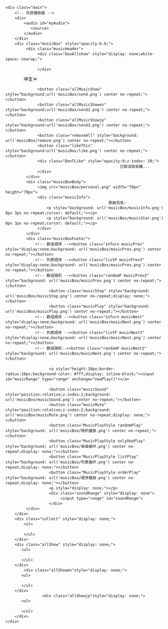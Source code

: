 <!DOCTYPE html>
<html>
<head>
<title>personal_music.html</title>

<meta name="keywords" content="keyword1,keyword2,keyword3">
<meta name="description" content="this is my page">
<meta name="content-type" content="text/html; charset=UTF-8">

<!--<link rel="stylesheet" type="text/css" href="./styles.css">-->
<style type="text/css">
*{border:0;margin: 0;padding: 0}
body{
  background-image:url('image/element.jpg');
  background-size:cover;
}
label { 
    color:white; 
} 
/* div main */
.main{
  padding: 50px 0px 0px 30px;
}
/* bar  */
.musicBoxFooter a input[type='range']{
  -webkit-appearance: none;
  border-radius:20px;
  cursor: pointer;
  position: relative;
  top:-5px;
  width: 120px;
  background:url('music_img/track.png')  no-repeat;
  background-size:0% 100%;
}
/* bar roller */
.musicBoxFooter input[type='range']::-webkit-slider-thumb {
	-webkit-appearance: none;
}
/* bar  */
.musicBoxFooter a input[type='range']::-webkit-slider-runnable-track {
	height: 12px;
    border-radius: 10px; /*round coner*/
    box-shadow: 0 1px 1px #def3f8, inset 0 .125em .125em #0d1112; /*shadow*/
}
.musicBoxFooter input[type='range']:focus {
	outline: none;
}
.musicBoxFooter a input[type=range]::-webkit-slider-thumb {
    -webkit-appearance: none;
    height: 12px;
    width: 12px;
    margin-top: 0px; /*使滑块超出轨道部分的偏移量相等*/
    background: #ffffff; 
    border-radius: 50%; /*外观设置为圆形*/
    border: solid 0.125em rgba(205, 224, 230, 0.5); /*设置边框*/
    box-shadow: 0 .125em .125em #3b4547; /*添加底部阴影*/
    opacity:0.01;
}
/* musicbox */
.musicBox{
   width: 290px;
   height:144px;
   background-color: #404040;
   border-radius: 12px;
   box-shadow: 2px 2px black;
}

/* musicbox head */
.musicHeader{
   height: 40px;
   line-height: 60px;
   text-align: left;
   padding: 0px 20px;
}
.musicHeader button{
   display: inline-block;
   width: 25px;
   height:25px;
   outline: 0;
   cursor: pointer;
}
/* box top */
.boxAllshow{
   width: 130px;
   line-height: 20px;
   background-color: #36c;
   font:15px 'PMingLiU';
   color:#fff;
   border-radius: 5px;
   position:absolute;
   left:245px;
   top:45px;
}
.DonTLike{
   position:absolute;
   left:380px;top:60px;
   font:14px 'PMingLiU';
   width: 120px;
   height:30px;
   line-height: 30px;
   background-color: #36c;
   color:#fff;
   border-radius: 5px;
}

/* box body */
.musicBoxBody{
   height: 70px;
   padding: 0px 10px; 
}
.musicBoxBody img{
   border-radius: 70px;
   cursor: pointer;
}
.musicBoxBody div{
    white-space: nowrap;
    overflow: hidden;
    text-overflow: ellipsis;
    max-width: 160px;
   display: inline-block;
   color:white;
   font-family: 'PMingLiU';
   font-size:14px;
   margin-left: 15px;
   position: relative;
   top:-12px;
}
.musicBoxBody div p{
   display: block;
   height:16px;
   padding-left:15px;
   overflow: hidden;
}
/* box footer */
.musicBoxFooter{
   padding: 10px 0px 10px 10px;
   position: relative;
}
.musicBoxFooter button{
   display: inline-block;
   width: 20px;
   height:20px;
   background-color: #ccc;
   outline: 0;
   cursor: pointer;
}
/* sound range div */
.soundRange{
   position:relative;
   top:-58px;
   left:176px;
   
   width: 90px;
   height:20px;
   line-height:18px;
   background-color: #666;
   border-radius: 3px;
   transform: rotate(-90deg);
   -ms-transform: rotate(-90deg);		
   -webkit-transform: rotate(-90deg);
   -o-transform: rotate(-90deg);		
   -moz-transform: rotate(-90deg);
   z-index: 0;
}

/* sound range */
.soundRange input[type='range']{
   width:60px;
   margin-left:25px; 
   -webkit-appearance: none;
   border-radius:10px;
   cursor: pointer;
   background:url('music_img/track.png')  no-repeat;
   background-size:0% 100%;
}
.soundRange>input[type='range']::-webkit-slider-runnable-track {
	height: 10px;
    border-radius: 10px; 
    box-shadow: 0 1px 1px #def3f8, inset 0 .125em .125em #0d1112; 
}
/* -------------------volune silde---------------------- */
.soundRange input[type=range]::-webkit-slider-thumb {
    -webkit-appearance: none;
    height: 12px;
    width: 12px;
    margin-top: 0px; 
    background: #ffffff; 
    border-radius: 50%; 
    border: solid 0.125em rgba(205, 224, 230, 0.5); 
    box-shadow: 0 .125em .125em #3b4547; 
}

.musicBoxFooter p{
   position: absolute;
   top:-5px;
   right:0px;
   font:15px 'Microsoft JhengHei';
   background-color: #fff;
   border-radius: 3px;
}
/* collect box */
.collect{
    white-space: nowrap;
    overflow: hidden;
    text-overflow: ellipsis;
    max-width: 300px;
   width: 280px;
   height:340px;
   padding:10px 0px;
   background-color: #404040;
   border-radius: 12px;
   box-shadow: 1px 2px black;
   font:16px 'PMingLiU';
   overflow: auto;
}
.collect ul{
   list-style-type: none;
}
.collect ul li{
   height:30px;
   line-height: 30px;
   color:#22CF72;
   border-radius: 12px;
   cursor: pointer;
   overflow: hidden;
   border-bottom: 1px solid #88f; 
   transition:background 1s linear;
   }
.collect ul li img{
   position: relative;
   left:10px;
   top:3px;
   width: 15px;
   height:15px;
   cursor: pointer;
}
.collect ul li a{
   display: inline-block;
   width: 150px;
   padding-left: 20px;
}
.collect ul li:HOVER {
	background-color: #B6C6D5;
	color:#a11;
}
/* show ch music */
.allShow{
   padding:10px 0px;
   position:absolute;
   right:670px;
   top:50px;
   width: 300px;
   height:483px;
   background-color: #404040;
   border-radius: 5px;
   box-shadow: 1px 2px black;
   font:16px 'PMingLiU';
   overflow: auto;
}
.allShow ul{
   list-style-type: none;
}

.allShow ul li{
   height:30px;
   line-height: 30px;
   color:#22CF72;
   border-radius: 12px;
   cursor: pointer;
   overflow: hidden;
   border-bottom: 1px solid #88f; 
   transition:background 1s linear;
   }
.allShow ul li a{
   display: inline-block;
   width: 160px;
   padding-left: 10px;
}
.allShow ul li i{
   margin-left: 15px;
}
.allShow ul li:HOVER {
	background-color: #B6C6D5;
	color:#a11;
}
	/*all show en*/

.allShowen{
    white-space: nowrap;
    overflow: hidden;
    text-overflow: ellipsis;
    max-width: 300px;
   padding:10px 0px;
   position:absolute;
   right:350px;
   top:50px;
   width: 300px;
   height:483px;
   background-color: #404040;
   border-radius: 5px;
   box-shadow: 1px 2px black;
   font:16px 'PMingLiU';
   overflow: auto;
}

.allShowen ul{
   list-style-type: none;
}

.allShowen ul li{
   height:30px;
   line-height: 30px;
   color:#22CF72;
   border-radius: 12px;
   cursor: pointer;
   overflow: hidden;
   border-bottom: 1px solid #88f; 
   transition:background 1s linear;
   }
.allShowen ul li a{
   display: inline-block;
   width: 160px;
   padding-left: 10px;
}
.allShowen ul li i{
   margin-left: 15px;
}
.allShowen ul li:HOVER {
	background-color: #B6C6D5;
	color:#a11;
}
/**/
	/*all show jp*/

.allShowjp{
    white-space: nowrap;
    overflow: hidden;
    text-overflow: ellipsis;
    max-width: 300px;
   padding:10px 0px;
   position:absolute;
   right:10px;
   top:50px;
   width: 320px;
   height:483px;
   background-color: #404040;
   border-radius: 5px;
   box-shadow: 1px 2px black;
   font:16px 'PMingLiU';
   overflow: auto;
}

.allShowjp ul{
   list-style-type: none;
}

.allShowjp ul li{
   height:30px;
   line-height: 30px;
   color:#22CF72;
   border-radius: 12px;
   cursor: pointer;
   overflow: hidden;
   border-bottom: 1px solid #88f; 
   transition:background 1s linear;
   }
.allShowjp ul li a{
   display: inline-block;
   width: 180px;
   padding-left: 10px;
}
.allShowjp ul li i{
   margin-left: 15px;
}
.allShowjp ul li:HOVER {
	background-color: #B6C6D5;
	color:#a11;
}

/* 滚动条样式 */
/* 设置滚动条的样式 */
::-webkit-scrollbar {
    width: 12px;
}
/* 滚动槽 */
::-webkit-scrollbar-track {
    -webkit-box-shadow: inset 0 0 6px rgba(0,0,0,0.3);
    border-radius: 10px;
    overflow: hidden;
}
/* 滚动条滑块 */
::-webkit-scrollbar-thumb {
    border-radius: 20px;
    background: rgba(255,227,132,0.5);
    -webkit-box-shadow: inset 0 0 6px rgba(0,0,0,0.5);
}
::-webkit-scrollbar-thumb:window-inactive {
    background: rgba(255,0,0,0.4);
}
</style>
<script type="text/javascript" src="jQuery/jquery-1.6.4.min.js"></script>
<script type="text/javascript">
   $(function(){
      var musicList=["LOCAL.mp3","走到飛.mp3","每天都是生日.mp3","幹大事.mp3","差不多姑娘.mp3","消愁.mp3","像我這樣的人.mp3","你敢不敢.mp3","小右你是我的女朋友.mp3","Lydia.mp3","月牙灣.mp3","阿拉斯加海湾.mp3","那些年.mp3","時間煮雨.mp3","指望.mp3","Dear Life.mp3","浮誇.mp3","途中.mp3","因為愛情.mp3","認真的雪.mp3","牽心萬苦.mp3","於是長大了以後.mp3","忍者.mp3","夜曲.mp3","可愛女人.mp3","摩天動物園.mp3","佛系少女.mp3","隱形的翅膀.mp3","熱愛105°C的你.mp3","越來越好玩.mp3","沒了妳.mp3"];
      var musicStar=["玖壹壹","走到飛","187","頑童MJ116","G.E.M.鄧紫棋","毛不易","毛不易","李芷婷","小右","飛兒樂團","飛兒樂團","菲道爾","胡夏","郁可為","郁可為","郁可為","陳奕迅","黃美珍","陳奕迅","薛之謙","謝和弦","謝和弦","周杰倫","周杰倫","周杰倫","鄧紫棋","馮提莫","張紹涵","阿肆","PYC","高爾軒"]
       var musicListen=["Forever After All.mp3","Cardigan.mp3","Memories.mp3","Shallow.mp3","YOU&I.mp3","Lost Cause.mp3","bad guy.mp3","lovely.mp3","Breathless.mp3","How Far I'll Go.mp3","Speechless.mp3","Flashlight.mp3","Skyscraper.mp3","Firework.mp3","Titanium.mp3","I Wrote a Song Using Only Hate Comments 2.mp3","Peaches.mp3","Hold On.mp3","Yummy.mp3","Lonely.mp3","Intentions.mp3","Purpose.mp3"];
      var musicStaren=["Luke Combs","Taylor Swift","Maroon 5","Lady Gaga,Bradley Cooper","J.R.A","Billie Eilish","Billie Eilish","Billie Eilish,Khalid","Shayne Ward","Alessia Cara","Naomi Scott","Jessie J","Demi Lovato","Madilyn Bailey","Madilyn Bailey","Madilyn Bailey","Justin Bieber","Justin Bieber","Justin Bieber","Justin Bieber","Justin Bieber","Justin Bieber"];
	  var musicListjp=["us.mp3","Prover.mp3","Who I Am.mp3","Tell me.mp3","Drown.mp3","The Love We've Made.mp3","夜に駆ける.mp3","群青.mp3","怪物.mp3","シャルル.mp3","蝶々結び.mp3","Ref rain.mp3","Rokutouseino Yoru.mp3","さよならの今日に.mp3","Remember the Days We're Talking Rubbish in the Twilight.mp3","貓.mp3"];
      var musicStarjp=["Milet","Milet","Milet","Milet","Milet","Milet","YOASOBI","YOASOBI","YOASOBI","バルーン","Aimer","Aimer","Aimer","Aimyon","Aimyon","DISH"];
	  var totallist=[musicList,musicListen,musicListjp];
	  var totalstarlist=[musicStar,musicStaren,musicStarjp];
	  var myAudio=document.getElementById("myAudio");
      myAudio.volume=document.getElementById("soundRange").value/100;
      var nowMusicNum=0;
	  var totalNum=29;
	  var totalNumen=21;
	  var totalNumjp=15;
      //default play first song 
      $("#myAudio source").attr("src","music/"+(musicList[nowMusicNum])+"");
      //display song info
      $(".musicInfo p:eq(0)").text(musicList[nowMusicNum]);/* 歌曲信息 */
      $(".musicInfo p:eq(1)").text(musicStar[nowMusicNum]);/* 歌手信息 */
	  //$(".listPlay").trigger("click");
	  randomTime1=setInterval(function(){
             if(myAudio.currentTime==myAudio.duration){
                 $(".musicNext2").trigger("click");
               }
            },100); 
	  $(".listtype").change(function() {
	  myAudio.pause();
         $(".musicStop").hide();
         $(".musicPlay").show();
	  	  var nameElement = document.getElementById("listtype");
		var listtype = nameElement.value;
		if(listtype=="ch")
		{
		nowMusicNum=0;
		      //default play first song 
		$("#myAudio source").attr("src","music/"+(musicList[nowMusicNum])+"");
		//display song info
		$(".musicInfo p:eq(0)").text(musicList[nowMusicNum]);/* 歌曲信息 */
		$(".musicInfo p:eq(1)").text(musicStar[nowMusicNum]);/* 歌手信息 */
		myAudio.load()
		}
		if(listtype=="en")
		{
		nowMusicNum=0;
		      //default play first song 
		$("#myAudio source").attr("src","music/"+(musicListen[nowMusicNum])+"");
		//display song info
		$(".musicInfo p:eq(0)").text(musicListen[nowMusicNum]);/* 歌曲信息 */
		$(".musicInfo p:eq(1)").text(musicStaren[nowMusicNum]);/* 歌手信息 */
		myAudio.load();
		}
	  	if(listtype=="jp")
		{
		nowMusicNum=0;
		      //default play first song 
		$("#myAudio source").attr("src","music/"+(musicListjp[nowMusicNum])+"");
		//display song info
		$(".musicInfo p:eq(0)").text(musicListjp[nowMusicNum]);/* 歌曲信息 */
		$(".musicInfo p:eq(1)").text(musicStarjp[nowMusicNum]);/* 歌手信息 */
		myAudio.load()
		}
		if(listtype=="self")
		{
         var listLi=$(".collect ul li").length;
         nowMusicNum=0;
         if(listLi==0){/* no收藏 */
		 alert("收藏為空");
		 nameElement.value="ch";
		$("#myAudio source").attr("src","music/"+(musicList[nowMusicNum])+"");
		//display song info
		$(".musicInfo p:eq(0)").text(musicList[nowMusicNum]);/* 歌曲信息 */
		$(".musicInfo p:eq(1)").text(musicStar[nowMusicNum]);/* 歌手信息 */
		myAudio.load()
         }else{

               var musicSrc=$(".collect ul li").eq(nowListliNum).children("a").text();
               $("#myAudio source").attr("src","music/"+musicSrc+"");
               
               $(".musicInfo p:eq(0)").text($(".collect ul li").eq(nowListliNum).children("a").text())
               $(".musicInfo p:eq(1)").text($(".collect ul li").eq(nowListliNum).children("span").text())
               myAudio.load();
         } 
		}
		});
	     /* click play button */
      $(".musicPlay").click(function(){
         $(this).hide();
         $(".musicStop").show();
         myAudio.play();
         /* ------------------同步進度條-------------------- */
         setInterval(function(){
             var myAudio=document.getElementById("myAudio");   //
             var musicRange=document.getElementById("musicRange");  //進度條
             var ValueTime=(myAudio.currentTime/myAudio.duration)*100;
             document.getElementById("musicRange").value=ValueTime;
             musicRange.style.backgroundSize=ValueTime+"% 100%";},1000); 
      });
      $(".musicStop").click(function(){
         $(this).hide();
         $(".musicPlay").show();
         myAudio.pause();
      });
      
      /* 按上一首 */
      $(".musicPrev").click(function(){
         nowMusicNum--;
         
         if(nowMusicNum<0){
         nowMusicNum=totalNum;
         }
         $("#myAudio source").attr("src","music/"+(musicList[nowMusicNum])+"");/* 歌曲链接 */
         $(".musicInfo p:eq(0)").text(musicList[nowMusicNum]);/* 歌曲信息 */
         $(".musicInfo p:eq(1)").text(musicStar[nowMusicNum]);/* 歌手信息 */
         
         myAudio.load();
         $(".musicPlay").trigger("click");
      });
      //random按上一首
      $(".musicPrev2").click(function(){
         var randomNum=Math.random();
		var nameElement = document.getElementById("listtype");
		var listtype = nameElement.value;
		if(listtype =="ch")
		{
         var randomMusicNum=randomNum*musicList.length;
         var nowPlayNum=Math.floor(randomMusicNum);
         $("#myAudio source").attr("src","music/"+(musicList[nowPlayNum])+"");/* 歌曲链接 */
         $(".musicInfo p:eq(0)").text(musicList[nowPlayNum]);/* 歌曲信息 */
         $(".musicInfo p:eq(1)").text(musicStar[nowPlayNum]);/* 歌手信息 */      
         myAudio.load();
         $(".musicPlay").trigger("click");
		 }
		if(listtype =="en")
		{
         var randomMusicNum=randomNum*musicListen.length;
         var nowPlayNum=Math.floor(randomMusicNum);
         $("#myAudio source").attr("src","music/"+(musicListen[nowPlayNum])+"");/* 歌曲链接 */
         $(".musicInfo p:eq(0)").text(musicListen[nowPlayNum]);/* 歌曲信息 */
         $(".musicInfo p:eq(1)").text(musicStaren[nowPlayNum]);/* 歌手信息 */      
         myAudio.load();
         $(".musicPlay").trigger("click");
		 }
		if(listtype =="jp")
		{
         var randomMusicNum=randomNum*musicListjp.length;
         var nowPlayNum=Math.floor(randomMusicNum);
         $("#myAudio source").attr("src","music/"+(musicListjp[nowPlayNum])+"");/* 歌曲链接 */
         $(".musicInfo p:eq(0)").text(musicListjp[nowPlayNum]);/* 歌曲信息 */
         $(".musicInfo p:eq(1)").text(musicStarjp[nowPlayNum]);/* 歌手信息 */      
         myAudio.load();
         $(".musicPlay").trigger("click");
		 }
		if(listtype =="self")
		{
		 var listLi=$(".collect ul li").length;
         var randomMusicNum=randomNum*listLi;
         var nowPlayNum=Math.floor(randomMusicNum);
          var musicSrc=$(".collect ul li").eq(nowPlayNum).children("a").text();
         $("#myAudio source").attr("src","music/"+musicSrc+"");
               
          $(".musicInfo p:eq(0)").text($(".collect ul li").eq(nowPlayNum).children("a").text())
         $(".musicInfo p:eq(1)").text($(".collect ul li").eq(nowPlayNum).children("span").text())
         myAudio.load();
         $(".musicPlay").trigger("click");
		 }
      });
      /* 列表循環下的上一首 */
      
      var nowListliNum=0;
      $(".musicPrev3").click(function(){
		nowListliNum--;
	    var nameElement = document.getElementById("listtype");
		var listtype = nameElement.value;
		if(listtype =="self")
		{
         var listLi=$(".collect ul li").length;
         if(listLi==0){/* no收藏 */
			alert("收藏為空")
         }else{
            if(nowListliNum<=-1){
               nowListliNum=listLi-1;
               }
               var musicSrc=$(".collect ul li").eq(nowListliNum).children("a").text();
               $("#myAudio source").attr("src","music/"+musicSrc+"");
               
               $(".musicInfo p:eq(0)").text($(".collect ul li").eq(nowListliNum).children("a").text())
               $(".musicInfo p:eq(1)").text($(".collect ul li").eq(nowListliNum).children("span").text())
         }
         myAudio.load();
         $(".musicPlay").trigger("click");
		 }
		if(listtype =="cn")
		{
            if(nowListliNum<=-1){
               nowListliNum=totalNum;
               }
         
         $("#myAudio source").attr("src","music/"+(musicList[nowListliNum])+"");/* 歌曲链接 */
         $(".musicInfo p:eq(0)").text(musicList[nowListliNum]);/* 歌曲信息 */
         $(".musicInfo p:eq(1)").text(musicStar[nowListliNum]);/* 歌手信息 */
         
         myAudio.load();
         $(".musicPlay").trigger("click");
		 }
		if(listtype =="en")
		{
            if(nowListliNum<=-1){
               nowListliNum=totalNumen;
               }
         
         $("#myAudio source").attr("src","music/"+(musicListen[nowListliNum])+"");/* 歌曲链接 */
         $(".musicInfo p:eq(0)").text(musicListen[nowListliNum]);/* 歌曲信息 */
         $(".musicInfo p:eq(1)").text(musicStaren[nowListliNum]);/* 歌手信息 */
         
         myAudio.load();
         $(".musicPlay").trigger("click");
		 }
		if(listtype =="jp")
		{
            if(nowListliNum<=-1){
               nowListliNum=totalNumjp;
               }
         
         $("#myAudio source").attr("src","music/"+(musicListjp[nowListliNum])+"");/* 歌曲链接 */
         $(".musicInfo p:eq(0)").text(musicListjp[nowListliNum]);/* 歌曲信息 */
         $(".musicInfo p:eq(1)").text(musicStarjp[nowListliNum]);/* 歌手信息 */
         
         myAudio.load();
         $(".musicPlay").trigger("click");
		 }
      });
      
      /* click下一首按紐 */
      $(".musicNext").click(function(){
         nowMusicNum++;
         var nameElement = document.getElementById("listtype");
		var listtype = nameElement.value;
		if(listtype =="ch")
		{
         if(nowMusicNum>totalNum){
         nowMusicNum=0;
         }
         
         $("#myAudio source").attr("src","music/"+(musicList[nowMusicNum])+"");/* 歌曲链接 */
         $(".musicInfo p:eq(0)").text(musicList[nowMusicNum]);/* 歌曲信息 */
         $(".musicInfo p:eq(1)").text(musicStar[nowMusicNum]);/* 歌手信息 */
         
         myAudio.load();
         $(".musicPlay").trigger("click");
		 }
		 if(listtype =="en")
		{
         if(nowMusicNum>totalNumen){
         nowMusicNum=0;
         }
         
         $("#myAudio source").attr("src","music/"+(musicListen[nowMusicNum])+"");/* 歌曲链接 */
         $(".musicInfo p:eq(0)").text(musicListen[nowMusicNum]);/* 歌曲信息 */
         $(".musicInfo p:eq(1)").text(musicStaren[nowMusicNum]);/* 歌手信息 */
         
         myAudio.load();
         $(".musicPlay").trigger("click");
		 }
		if(listtype =="jp")
		{
         if(nowMusicNum>totalNumjp){
         nowMusicNum=0;
         }
         
         $("#myAudio source").attr("src","music/"+(musicListjp[nowMusicNum])+"");/* 歌曲链接 */
         $(".musicInfo p:eq(0)").text(musicListjp[nowMusicNum]);/* 歌曲信息 */
         $(".musicInfo p:eq(1)").text(musicStarjp[nowMusicNum]);/* 歌手信息 */
         
         myAudio.load();
         $(".musicPlay").trigger("click");
		 }
		if(listtype =="self")////
		{
		var listLi=$(".collect ul li").length;
         if(nowMusicNum>listLi){
         nowMusicNum=0;
         }
          var musicSrc=$(".collect ul li").eq(nowMusicNum).children("a").text();
         $("#myAudio source").attr("src","music/"+musicSrc+"");
               
          $(".musicInfo p:eq(0)").text($(".collect ul li").eq(nowMusicNum).children("a").text())
         $(".musicInfo p:eq(1)").text($(".collect ul li").eq(nowMusicNum).children("span").text())
         myAudio.load();
         $(".musicPlay").trigger("click");
		 }
      });
      //random next
      
      $(".musicNext2").click(function(){
         var randomNum=Math.random();
		var nameElement = document.getElementById("listtype");
		var listtype = nameElement.value;
		if(listtype =="ch")
		{
         var randomMusicNum=randomNum*musicList.length;
         var nowPlayNum=Math.floor(randomMusicNum);
         $("#myAudio source").attr("src","music/"+(musicList[nowPlayNum])+"");/* 歌曲链接 */
         $(".musicInfo p:eq(0)").text(musicList[nowPlayNum]);/* 歌曲信息 */
         $(".musicInfo p:eq(1)").text(musicStar[nowPlayNum]);/* 歌手信息 */      
         myAudio.load();
         $(".musicPlay").trigger("click");
		 }
		if(listtype =="en")
		{
         var randomMusicNum=randomNum*musicListen.length;
         var nowPlayNum=Math.floor(randomMusicNum);
         $("#myAudio source").attr("src","music/"+(musicListen[nowPlayNum])+"");/* 歌曲链接 */
         $(".musicInfo p:eq(0)").text(musicListen[nowPlayNum]);/* 歌曲信息 */
         $(".musicInfo p:eq(1)").text(musicStaren[nowPlayNum]);/* 歌手信息 */      
         myAudio.load();
         $(".musicPlay").trigger("click");
		 }
		if(listtype =="jp")
		{
         var randomMusicNum=randomNum*musicListjp.length;
         var nowPlayNum=Math.floor(randomMusicNum);
         $("#myAudio source").attr("src","music/"+(musicListjp[nowPlayNum])+"");/* 歌曲链接 */
         $(".musicInfo p:eq(0)").text(musicListjp[nowPlayNum]);/* 歌曲信息 */
         $(".musicInfo p:eq(1)").text(musicStarjp[nowPlayNum]);/* 歌手信息 */      
         myAudio.load();
         $(".musicPlay").trigger("click");
		 }
		if(listtype =="self")
		{
		 var listLi=$(".collect ul li").length;
         var randomMusicNum=randomNum*listLi;
         var nowPlayNum=Math.floor(randomMusicNum);
          var musicSrc=$(".collect ul li").eq(nowPlayNum).children("a").text();
         $("#myAudio source").attr("src","music/"+musicSrc+"");
               
          $(".musicInfo p:eq(0)").text($(".collect ul li").eq(nowPlayNum).children("a").text())
         $(".musicInfo p:eq(1)").text($(".collect ul li").eq(nowPlayNum).children("span").text())
         myAudio.load();
         $(".musicPlay").trigger("click");
		 }
      });
      
      //list next
      $(".musicNext3").click(function(){
	  var nameElement = document.getElementById("listtype");
		var listtype = nameElement.value;
		if(listtype =="self")
		{
         var listLi=$(".collect ul li").length;
         nowListliNum++;
         if(listLi==0){/* no收藏 */
		 alert("收藏為空")
         }else{
            if(nowListliNum>=listLi){
               nowListliNum=0;
               }
               var musicSrc=$(".collect ul li").eq(nowListliNum).children("a").text();
               $("#myAudio source").attr("src","music/"+musicSrc+"");
               
               $(".musicInfo p:eq(0)").text($(".collect ul li").eq(nowListliNum).children("a").text())
               $(".musicInfo p:eq(1)").text($(".collect ul li").eq(nowListliNum).children("span").text())
               myAudio.load();
               $(".musicPlay").trigger("click");
         } 
		 }
		 if(listtype =="ch")
		{
         var listLi=$(".allShow ul li").length;
         nowListliNum++;
         if(listLi==0){/* no收藏 */
		 alert("收藏為空")
         }else{
            if(nowListliNum>=listLi){
               nowListliNum=0;
               }
               var musicSrc=$(".allShow ul li").eq(nowListliNum).children("a").text();
               $("#myAudio source").attr("src","music/"+musicSrc+"");
               
               $(".musicInfo p:eq(0)").text($(".allShow ul li").eq(nowListliNum).children("a").text())
               $(".musicInfo p:eq(1)").text($(".allShow ul li").eq(nowListliNum).children("span").text())
               myAudio.load();
               $(".musicPlay").trigger("click");
         } 
		 }
		 		 if(listtype =="en")
		{
         var listLi=$(".allShowen ul li").length;
         nowListliNum++;
         if(listLi==0){/* no收藏 */
		 alert("收藏為空")
         }else{
            if(nowListliNum>=listLi){
               nowListliNum=0;
               }
               var musicSrc=$(".allShowen ul li").eq(nowListliNum).children("a").text();
               $("#myAudio source").attr("src","music/"+musicSrc+"");
               
               $(".musicInfo p:eq(0)").text($(".allShowen ul li").eq(nowListliNum).children("a").text())
               $(".musicInfo p:eq(1)").text($(".allShowen ul li").eq(nowListliNum).children("span").text())
               myAudio.load();
               $(".musicPlay").trigger("click");
         } 
		 }
		 if(listtype =="jp")
		{
         var listLi=$(".allShowjp ul li").length;
         nowListliNum++;
         if(listLi==0){/* no收藏 */
		 alert("收藏為空")
         }else{
            if(nowListliNum>=listLi){
               nowListliNum=0;
               }
               var musicSrc=$(".allShowjp ul li").eq(nowListliNum).children("a").text();
               $("#myAudio source").attr("src","music/"+musicSrc+"");
               
               $(".musicInfo p:eq(0)").text($(".allShowjp ul li").eq(nowListliNum).children("a").text())
               $(".musicInfo p:eq(1)").text($(".allShowjp ul li").eq(nowListliNum).children("span").text())
               myAudio.load();
               $(".musicPlay").trigger("click");
         } 
		 }
      });
      
         /* 点击音量切换到静音 */
         $(".musicSound").click(function(){
            $(this).hide()
            $(".musicMute").show();
            myAudio.muted=true;
            document.getElementById("soundRange").value=0;
            myAudio.volume=0;
         })
         /* 点击静音切换到音量 */
         $(".musicMute").click(function(){
            $(this).hide()
            $(".musicSound").show();
            myAudio.muted=false;
            document.getElementById("soundRange").value=40;
            myAudio.volume=0.4;
         })
         /* 鼠标悬浮在音量图标上时显示音量条 */
         $(".musicMute,.musicSound,.soundRange").hover(function(){
            $(".soundRange").toggle();
         })
         
         /* 改变音量 */
         $(".soundRange input[type='range']").mousemove(function(){
             myAudio.volume=document.getElementById("soundRange").value/100;
             if(myAudio.volume==0){
                $(".musicSound").hide();
                $(".musicMute").show();
             }else{
                $(".musicSound").show();
                $(".musicMute").hide();
             }
         });
         /* 在静音下改变音量后变为非静音状态 */
         $(".soundRange input[type='range']").change(function(){
             myAudio.muted=false;
         })
         
         /* 收藏音乐 */
         $(".likeThis").click(function(){
             //$(".musicInfo p:eq(0)").text()   //歌曲信息
             //$(".musicInfo p:eq(1)").text()   //歌手信息
             $(".collect").fadeIn(1000);
             if(window.confirm("確定收藏?")){
                  $(".collect ul").append("<li><img src='musicBox/remove.png'><a>"+$(".musicInfo p:eq(0)").text()+"</a><span>"+$(".musicInfo p:eq(1)").text()+"</span></li>");        
             }else{
                  $(".DonTLike").animate({"opacity":"1"},400).delay(1500).animate({"opacity":"0"},400);
             }
         });
         //显示是否删除收藏夹音乐提示
         $(".likeThis").hover(function(){
            $(".boxAllshow").text("收藏正在播放music").toggle();
         })
         /* 删除此音乐 */
         $(".collect ul li img").live('click',function(){
            if(window.confirm("確定刪除?")){
                $(this).parent().remove();
            }
         })
         //是否删除所有收藏
         $(".removeAll").click(function(){
            if(window.confirm("清空收藏?")){
                $(".collect ul").empty();
                $(".collect").fadeOut(1000);
            }
         })
         //show是否删除收藏
         $(".removeAll").hover(function(){
            $(".boxAllshow").text("刪除收藏").toggle();
         })
         /* 收藏list click play */
         $(".collect ul li").live('click',function(){
		 var nameElement = document.getElementById("listtype");
		var listtype = nameElement.value;
			nameElement.value="self";
            var musicSrc=$(this).children("a").text();
            $("#myAudio source").attr("src","music/"+musicSrc+"");
            
            $(".musicInfo p:eq(0)").text($(this).children("a").text())
            $(".musicInfo p:eq(1)").text($(this).children("span").text())
            
            myAudio.load();
            $(".musicPlay").trigger("click");
         });
         /* 点击显示全部音乐时 */
         $(".allMusicShow").toggle(function(){
            $(".allShow").fadeIn(1000);
         },function(){
            $(".allShow").fadeOut(1000);
         })
	 $(".allMusicShowen").toggle(function(){
            $(".allShowen").fadeIn(1000);
         },function(){
            $(".allShowen").fadeOut(1000);
         })
		 	 $(".allMusicShowjp").toggle(function(){
            $(".allShowjp").fadeIn(1000);
         },function(){
            $(".allShowjp").fadeOut(1000);
         })
         //mouse hover show
         $(".allMusicShow").hover(function(){
            $(".boxAllshow").text("顯示中文歌庫").toggle();
         })
		 $(".allMusicShowen").hover(function(){
            $(".boxAllshow").text("顯示英文歌庫").toggle();
         })
	   		 $(".allMusicShowjp").hover(function(){
            $(".boxAllshow").text("顯示日文歌庫").toggle();
         })
         /* click show ch list */
         $(".allShow ul li").live('click',function(){
		 		var nameElement = document.getElementById("listtype");
		var listtype = nameElement.value;
			nameElement.value="ch";
            var musicSrc=$(this).children("a").text();
			nowListliNum=musicList.indexOf(musicSrc);
            $("#myAudio source").attr("src","music/"+musicSrc+"");
            
            $(".musicInfo p:eq(0)").text($(this).children("a").text())
            $(".musicInfo p:eq(1)").text($(this).children("span").text())
            
            myAudio.load();
            $(".musicPlay").trigger("click");
         });
		 /* click all en list to play */
		$(".allShowen ul li").live('click',function(){
				 		var nameElement = document.getElementById("listtype");
		var listtype = nameElement.value;
			nameElement.value="en";
            var musicSrc=$(this).children("a").text();
			nowListliNum=musicListen.indexOf(musicSrc);
            $("#myAudio source").attr("src","music/"+musicSrc+"");           
            $(".musicInfo p:eq(0)").text($(this).children("a").text())
            $(".musicInfo p:eq(1)").text($(this).children("span").text())
            myAudio.load();
            $(".musicPlay").trigger("click");
         });
		 		 /* click all jp list to play */
		$(".allShowjp ul li").live('click',function(){
				 		var nameElement = document.getElementById("listtype");
		var listtype = nameElement.value;
			nameElement.value="jp";
            var musicSrc=$(this).children("a").text();
			nowListliNum=musicListjp.indexOf(musicSrc);
            $("#myAudio source").attr("src","music/"+musicSrc+"");           
            $(".musicInfo p:eq(0)").text($(this).children("a").text())
            $(".musicInfo p:eq(1)").text($(this).children("span").text())
            myAudio.load();
            $(".musicPlay").trigger("click");
         });
         for(var i=0;i<totalNum+1;i++){
                (function(k){
                    $(".allShow ul").append("<li><i>"+(i+1)+".</i><a>"+totallist[0][i]+"</a><span>"+totalstarlist[0][i]+"</span>")
                })(i)
            }
		for(var i=0;i<totalNumen+1;i++){
                (function(k){
                    $(".allShowen ul").append("<li><i>"+(i+1)+".</i><a>"+totallist[1][i]+"</a><span>"+totalstarlist[1][i]+"</span>")
                })(i)
            }
		for(var i=0;i<totalNumjp+1;i++){
                (function(k){
                    $(".allShowjp ul").append("<li><i>"+(i+1)+".</i><a>"+totallist[2][i]+"</a><span>"+totalstarlist[2][i]+"</span>")
                })(i)
            }
			var randomTime1,listTime;
/*------------ 点击随机播放    切换到    单曲循环     以及悬浮显示的提醒   ---------------*/
         $(".randomPlay").click(function(){//inTurn
            $(".MusicPlayStyle").hide().eq(1).show();
            $(".randomP").show();       //将数组中的歌曲   随机取得数据然后  单曲循环  播放
            $(".inTurn").hide();          
            $(".listP").hide();
            //清除随机播放切换到下一首的定时器
            clearInterval(randomTime1);
            //给音乐播放器添加loop属性   使其单曲循环
            $("#myAudio").attr("loop","loop");
         })
         $(".randomPlay").hover(function(){
            $(".musicBoxFooter p").text("Random play").toggle();
         })
-/* ----------点击单曲循环  切换到  列表循环   以及悬浮显示的提醒 ------------*/
         $(".onlyOnePlay").click(function(){//listP
            $(".MusicPlayStyle").hide().eq(2).show();
            $(".randomP").hide();
            $(".inTurn").hide();
            $(".listP").show();         //将收藏夹中的的歌曲   循环  播放
            //切换到列表循环时要去除loop属性,不让其单曲循环
            $("#myAudio").removeAttr("loop");
            //添加定时器,按照列表循环播放
            listTime=setInterval(function(){
             if(myAudio.currentTime==myAudio.duration){
                 $(".musicNext3").trigger("click");
             }
             },100);
         })
         $(".onlyOnePlay").hover(function(){
            $(".musicBoxFooter p").text("Single cycle").toggle();
         })
/*----------- 点击列表循环  切换到  顺序播放   以及悬浮显示的提醒 ----------*/
         $(".listPlay").click(function(){//inTurn
            $(".MusicPlayStyle").hide().eq(0).show();
            $(".randomP").show();      //将数组中的歌曲  取得数据然后  循环  播放
            $(".inTurn").hide();
            $(".listP").hide();
            //清除列表循环的定时器  下一首
            clearInterval(listTime);
            
            /* 顺序播放的定时器 */
            randomTime1=setInterval(function(){
             if(myAudio.currentTime==myAudio.duration){
                 $(".musicNext2").trigger("click");
               }
            },100); 
         })
         $(".listPlay").hover(function(){
            $(".musicBoxFooter p").text("list cycle").toggle();
         })
		 $(".musicBoxBody img").hover(function(){
            $(".boxAllshow").text("Show/Hide 收藏list").toggle();
         })

 	    $(".musicBoxBody img").click(function(){
			if($(".collect").is(":hidden")){
                $(".collect").fadeIn(1000);
            }else{
                $(".collect").fadeOut(500);
            }
         });
    })

    
    /* ------------------同步進度-------------------- */ 
     function nowPlay(){
        var musicRange=document.getElementById("musicRange");
        musicRange.style.backgroundSize=musicRange.value+"% 100%";
        myAudio.currentTime=musicRange.value*myAudio.duration/100;
     }
</script>
</head>

	<div class="main">
		<!-- 存放播放器 -->
		<div>
			<audio id="myAudio">
			   <source>
			</audio>
		</div>
		<div class="musicBox" style="opacity:0.9;">
		     <div class="musicHeader">
		          <div class="boxAllshow" style="display: none;white-space: nowrap;">
		                                            
		          </div>
				
  <label for="playlisttype">play list</label>
  <select class="listtype" id="listtype">
    <option value="ch">中文</option>
    <option value="en">英文</option>
    <option value="jp">日文</option>
    <option value="self">收藏</option>
  </select>


		          <button class="allMusicShow" style="background:url('musicBox/send.png') center no-repeat;"></button>
				  <button class="allMusicShowen" style="background:url('musicBox/send2.png') center no-repeat;"></button>
				  <button class="allMusicShowjp" style="background:url('musicBox/send3.png') center no-repeat;"></button>
				  <button class="removeAll" style="background: url('musicBox/remove.png') center no-repeat;"></button>
		          <button class="likeThis" style="background:url('musicBox/like.png') center no-repeat;"></button>
		          <div class="DonTLike" style="opacity:0;z-index: 10;">
		                                              已取消該收藏...
		          </div>
		     </div>
		     <div class="musicBoxBody">
		          <img src="musicBox/personal.png" width="70px" height="70px">
		          <div class="musicInfo">
		                                         歌曲信息:
		              <p style="background: url('musicBox/musicInfo.png') 0px 3px no-repeat;cursor: default;"></p>
		              <p style="background: url('musicBox/musicStar.png') 0px 3px no-repeat;cursor: default;"></p>
		          </div>
		     </div>
		     <div class="musicBoxFooter">
		         <!-- 数组顺序 --><button class="inTurn musicPrev" style="display:none;background: url('musicBox/musicPrev.png') center no-repeat;"></button>
		         <!-- 列表顺序 --><button class="listP musicPrev3" style="display:none;background: url('musicBox/musicPrev.png') center no-repeat;"></button>
		         <!-- 数组随机 --><button class="randomP musicPrev2" style="background: url('musicBox/musicPrev.png') center no-repeat;"></button>
		               <button class="musicStop" style="background: url('musicBox/musicStop.png') center no-repeat;display: none;"></button>
		               <button class="musicPlay" style="background: url('musicBox/musicPlay.png') center no-repeat;"></button>
		         <!-- 数组顺序 --><button class="inTurn musicNext" style="display:none;background: url('musicBox/musicNext.png') center no-repeat;"></button>
		         <!-- 列表顺序 --><button class="listP musicNext3" style="display:none;background: url('musicBox/musicNext.png') center no-repeat;"></button>
		         <!-- 数组随机--><button class="randomP musicNext2" style="background: url('musicBox/musicNext.png') center no-repeat;"></button>
		               	
		               <a style="height:10px;border-radius:10px;background-color: #fff;display: inline-block;"><input id="musicRange" type="range" onchange="nowPlay()"></a>
		               
		               <button class="musicSound" style="position:relative;z-index:2;background: url('musicBox/musicSound.png') center no-repeat;"></button>
		               <button class="musicMute" style="position:relative;z-index:2;background: url('musicBox/musicMute.png') center no-repeat;display: none;"></button> 
		               <button class="MusicPlayStyle randomPlay" style="background: url('musicBox/随机播放.png') center no-repeat;"></button>
		               <button class="MusicPlayStyle onlyOnePlay" style="background: url('musicBox/单曲循环.png') center no-repeat;display: none;"></button>
		               <button class="MusicPlayStyle listPlay" style="background: url('musicBox/列表循环.png') center no-repeat;display: none;"></button>
		               <button class="MusicPlayStyle orderPlay" style="background: url('musicBox/顺序播放.png') center no-repeat;display: none;"></button>
		               <p style="display: none;"></p>
		               <div class="soundRange" style="display: none">
		                    <input type="range" id="soundRange">
		               </div>
		     </div>
		</div>
		<div class="collect" style="display: none;">
		    <ul>
		        
		    </ul>
		</div>
		<div class="allShow" style="display: none;">
		   <ul>
		      
		   </ul>
		</div>
			<div class="allShowen"style="display: none;">
		   <ul>
		      
		   </ul>
		</div>
					<div class="allShowjp"style="display: none;">
		   <ul>
		      
		   </ul>
		</div>
	</div>
</body>
</html>
